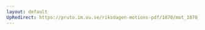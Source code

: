 ```yaml
---
layout: default
UpRedirect: https://pruto.im.uu.se/riksdagen-motions-pdf/1870/mot_1870__ak__242.pdf
---
```

